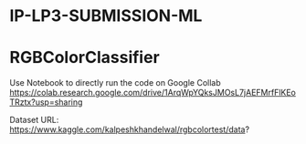 # IP-LP3-SUBMISSION-ML

# RGBColorClassifier

Use Notebook to directly run the code on Google Collab https://colab.research.google.com/drive/1ArqWpYQksJMOsL7jAEFMrfFlKEoTRztx?usp=sharing

Dataset URL: https://www.kaggle.com/kalpeshkhandelwal/rgbcolortest/data?
